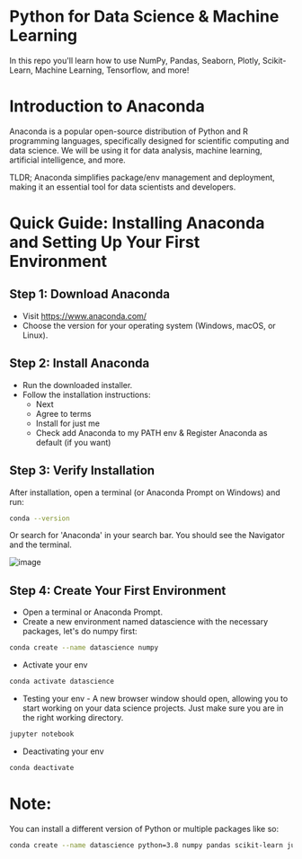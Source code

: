 # Python for Data Science &amp; Machine Learning 

In this repo you'll learn how to use NumPy, Pandas, Seaborn, Plotly, Scikit-Learn, Machine Learning, Tensorflow, and more!

# Introduction to Anaconda

Anaconda is a popular open-source distribution of Python and R programming languages, specifically designed for scientific computing and data science. We will be using it for data analysis, machine learning, artificial intelligence, and more. 

TLDR; Anaconda simplifies package/env management and deployment, making it an essential tool for data scientists and developers.

# Quick Guide: Installing Anaconda and Setting Up Your First Environment

## Step 1: Download Anaconda

- Visit https://www.anaconda.com/
- Choose the version for your operating system (Windows, macOS, or Linux).

## Step 2: Install Anaconda

- Run the downloaded installer.
- Follow the installation instructions:
  - Next
  - Agree to terms
  - Install for just me
  - Check add Anaconda to my PATH env & Register Anaconda as default (if you want)

## Step 3: Verify Installation

After installation, open a terminal (or Anaconda Prompt on Windows) and run:

```sh
conda --version
```

Or search for 'Anaconda' in your search bar. You should see the Navigator and the terminal. 

![image](https://github.com/jvick1/Python/assets/32043066/04e3b3ea-dd9d-4376-902c-2080d0c7b4a7)

## Step 4: Create Your First Environment

- Open a terminal or Anaconda Prompt.
- Create a new environment named datascience with the necessary packages, let's do numpy first:

```sh
conda create --name datascience numpy
```

- Activate your env

```sh
conda activate datascience
```

- Testing your env - A new browser window should open, allowing you to start working on your data science projects. Just make sure you are in the right working directory. 

```sh
jupyter notebook
```

- Deactivating your env

```sh
conda deactivate
```

# Note:

You can install a different version of Python or multiple packages like so:

```sh
conda create --name datascience python=3.8 numpy pandas scikit-learn jupyter
```




